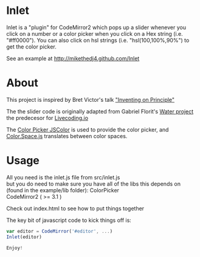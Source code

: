 # Inlet
Inlet is a "plugin" for CodeMirror2 which pops up a slider whenever you click on a number or a color picker when you click on a Hex string (i.e. "#ff0000").  You can also click on hsl strings (i.e. "hsl(100,100%,90%") to get the color picker.

See an example at http://mikethedj4.github.com/Inlet

# About

This project is inspired by Bret Victor's talk ["Inventing on Principle"](https://vimeo.com/36579366)  

The the slider code is originally adapted from Gabriel Florit's [Water project](http://gabrielflor.it/water) the predecesor for [Livecoding.io](http://livecoding.io)

The [Color Picker JSColor](http://jscolor.com/) is used to provide the color picker, and [Color.Space.js](https://github.com/mudcube/Color.Space.js) translates between color spaces.

# Usage

All you need is the inlet.js file from src/inlet.js  
but you do need to make sure you have all of the libs this depends on (found in the example/lib folder):
ColorPicker  
CodeMirror2 ( >= 3.1 )  

Check out index.html to see how to put things together

The key bit of javascript code to kick things off is:
```javascript
var editor = CodeMirror('#editor', ...)
Inlet(editor)

Enjoy!
